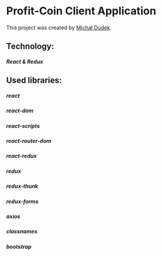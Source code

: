 # Profit-Coin Client Application

This project was created by [Michał Dudek](https://www.linkedin.com/in/micha%C5%82-dudek-730113160/).

## Technology:

##### React & Redux

## Used libraries:

##### react

##### react-dom

##### react-scripts

##### react-router-dom

##### react-redux

##### redux

##### redux-thunk

##### redux-forms

##### axios

##### classnames

##### bootstrap
